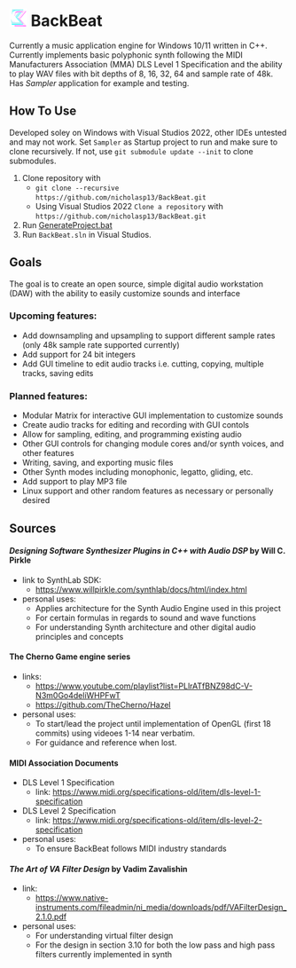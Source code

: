 # ![BackBeat](BackBeat/assets/logos/BackbeatLogo_NoFilter_32x32.png?raw=true "BackBeat")  BackBeat

Currently a music application engine for Windows 10/11 written in C++.
Currently implements basic polyphonic synth following the MIDI Manufacturers Association (MMA) DLS Level 1 Specification and the ability to play WAV files
with bit depths of 8, 16, 32, 64 and sample rate of 48k. Has _Sampler_ application for example and testing.

## How To Use
Developed soley on Windows with Visual Studios 2022, other IDEs untested and may not work. Set `Sampler` as Startup project to run and make sure to clone recursively. If not, use `git submodule update --init` to clone submodules.
1. Clone repository with
	- `git clone --recursive https://github.com/nicholasp13/BackBeat.git`
 	- Using Visual Studios 2022 `Clone a repository` with `https://github.com/nicholasp13/BackBeat.git`
2. Run [GenerateProject.bat](https://github.com/nicholasp13/BackBeat/blob/main/GenerateProject.bat)
3. Run `BackBeat.sln` in Visual Studios.

## Goals
The goal is to create an open source, simple digital audio workstation (DAW) with the ability to easily customize sounds and interface
### Upcoming features:
- Add downsampling and upsampling to support different sample rates (only 48k sample rate supported currently)
- Add support for 24 bit integers
- Add GUI timeline to edit audio tracks i.e. cutting, copying, multiple tracks, saving edits
### Planned features:
- Modular Matrix for interactive GUI implementation to customize sounds
- Create audio tracks for editing and recording with GUI contols
- Allow for sampling, editing, and programming existing audio 
- Other GUI controls for changing module cores and/or synth voices, and other features
- Writing, saving, and exporting music files
- Other Synth modes including monophonic, legatto, gliding, etc.
- Add support to play MP3 file
- Linux support and other random features as necessary or personally desired
## Sources
#### _Designing Software Synthesizer Plugins in C++ with Audio DSP_ by Will C. Pirkle
- link to SynthLab SDK:
  	* https://www.willpirkle.com/synthlab/docs/html/index.html
 - personal uses:
 	* Applies architecture for the Synth Audio Engine used in this project
	* For certain formulas in regards to sound and wave functions
 	* For understanding Synth architecture and other digital audio principles and concepts	 	 	
#### The Cherno Game engine series
- links: 
	* https://www.youtube.com/playlist?list=PLlrATfBNZ98dC-V-N3m0Go4deliWHPFwT
	* https://github.com/TheCherno/Hazel
- personal uses:
	* To start/lead the project until implementation of OpenGL (first 18 commits) using videoes 1-14 near verbatim.
	* For guidance and reference when lost.
#### MIDI Association Documents
- DLS Level 1 Specification
  	* link: https://www.midi.org/specifications-old/item/dls-level-1-specification
- DLS Level 2 Specification
  	* link: https://www.midi.org/specifications-old/item/dls-level-2-specification
- personal uses:
  	* To ensure BackBeat follows MIDI industry standards
#### _The Art of VA Filter Design_ by Vadim Zavalishin
- link:
  	* https://www.native-instruments.com/fileadmin/ni_media/downloads/pdf/VAFilterDesign_2.1.0.pdf
- personal uses:
  	* For understanding virtual filter design
  	* For the design in section 3.10 for both the low pass and high pass filters currently implemented in synth
